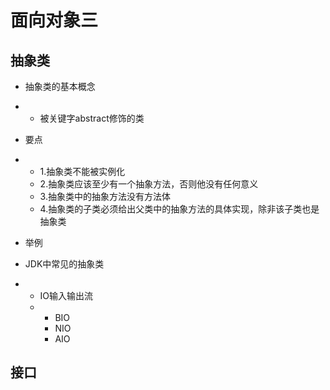 # 面向对象三

## 抽象类

- 抽象类的基本概念

- - 被关键字abstract修饰的类

- 要点

- - 1.抽象类不能被实例化
  - 2.抽象类应该至少有一个抽象方法，否则他没有任何意义
  - 3.抽象类中的抽象方法没有方法体
  - 4.抽象类的子类必须给出父类中的抽象方法的具体实现，除非该子类也是抽象类

- 举例

- JDK中常见的抽象类

- - IO输入输出流
  - - BIO
    - NIO
    - AIO

  

## 接口



